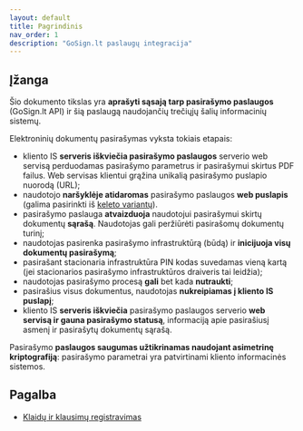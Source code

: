 ```yaml
---
layout: default
title: Pagrindinis
nav_order: 1
description: "GoSign.lt paslaugų integracija"
---
```


## Įžanga

Šio dokumento tikslas yra **aprašyti sąsają tarp pasirašymo paslaugos** (GoSign.lt API) ir šią paslaugą naudojančių trečiųjų šalių informacinių sistemų.

Elektroninių dokumentų pasirašymas vyksta tokiais etapais:
- kliento IS **serveris iškviečia pasirašymo paslaugos** serverio web servisą perduodamas pasirašymo parametrus ir pasirašymui skirtus PDF failus. Web servisas klientui grąžina unikalią pasirašymo puslapio nuorodą (URL);
- naudotojo **naršyklėje atidaromas** pasirašymo paslaugos **web puslapis** (galima pasirinkti iš [keleto variantų](sign-templates.md)).
- pasirašymo paslauga **atvaizduoja** naudotojui pasirašymui skirtų dokumentų **sąrašą**. Naudotojas gali peržiūrėti pasirašomų dokumentų turinį;
- naudotojas pasirenka pasirašymo infrastruktūrą (būdą) ir **inicijuoja visų dokumentų pasirašymą**;
- pasirašant stacionaria infrastruktūra PIN kodas suvedamas vieną kartą (jei stacionarios pasirašymo infrastruktūros draiveris tai leidžia);
- naudotojas pasirašymo procesą **gali** bet kada **nutraukti**;
- pasirašius visus dokumentus, naudotojas **nukreipiamas į kliento IS puslapį**;
- kliento IS **serveris iškviečia** pasirašymo paslaugos serverio **web servisą ir gauna pasirašymo statusą**, informaciją apie pasirašiusį asmenį ir pasirašytų dokumentų sąrašą.

Pasirašymo **paslaugos saugumas užtikrinamas naudojant asimetrinę kriptografiją**: pasirašymo parametrai yra patvirtinami kliento informacinės sistemos.

## Pagalba

* [Klaidų ir klausimų registravimas](https://github.com/registrucentras/gosign-api-integration/issues)
